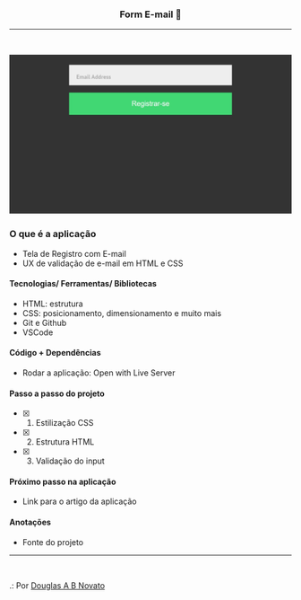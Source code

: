 <h3 align="center">
  Form E-mail 🚀
</h3>

---
<br>

![Resultado da Aplicação](/images/aplicacao-terminada.jpg)

### O que é a aplicação

- Tela de Registro com E-mail
- UX de validação de e-mail em HTML e CSS

#### Tecnologias/ Ferramentas/ Bibliotecas

- HTML: estrutura
- CSS: posicionamento, dimensionamento e muito mais 
- Git e Github
- VSCode

#### Código + Dependências
  
- Rodar a aplicação: Open with Live Server

#### Passo a passo do projeto

- [x] 1. Estilização CSS
- [x] 2. Estrutura HTML 
- [x] 3. Validação do input 

#### Próximo passo na aplicação

- Link para o artigo da aplicação

#### Anotações   

- Fonte do projeto

---
<br>

.: Por [Douglas A B Novato](https://linktr.ee/douglasabnovato)
